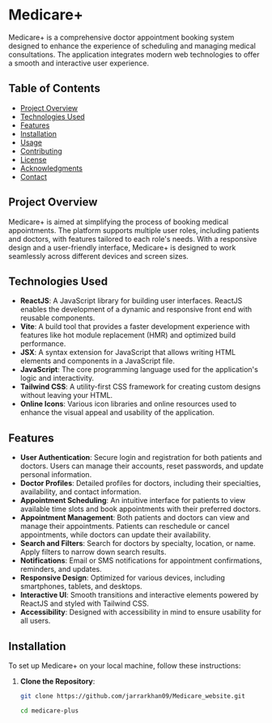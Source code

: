 # Medicare+

Medicare+ is a comprehensive doctor appointment booking system designed to enhance the experience of scheduling and managing medical consultations. The application integrates modern web technologies to offer a smooth and interactive user experience.

## Table of Contents

- [Project Overview](#project-overview)
- [Technologies Used](#technologies-used)
- [Features](#features)
- [Installation](#installation)
- [Usage](#usage)
- [Contributing](#contributing)
- [License](#license)
- [Acknowledgments](#acknowledgments)
- [Contact](#contact)

## Project Overview

Medicare+ is aimed at simplifying the process of booking medical appointments. The platform supports multiple user roles, including patients and doctors, with features tailored to each role's needs. With a responsive design and a user-friendly interface, Medicare+ is designed to work seamlessly across different devices and screen sizes.

## Technologies Used

- **ReactJS**: A JavaScript library for building user interfaces. ReactJS enables the development of a dynamic and responsive front end with reusable components.
- **Vite**: A build tool that provides a faster development experience with features like hot module replacement (HMR) and optimized build performance.
- **JSX**: A syntax extension for JavaScript that allows writing HTML elements and components in a JavaScript file.
- **JavaScript**: The core programming language used for the application's logic and interactivity.
- **Tailwind CSS**: A utility-first CSS framework for creating custom designs without leaving your HTML.
- **Online Icons**: Various icon libraries and online resources used to enhance the visual appeal and usability of the application.

## Features

- **User Authentication**: Secure login and registration for both patients and doctors. Users can manage their accounts, reset passwords, and update personal information.
- **Doctor Profiles**: Detailed profiles for doctors, including their specialties, availability, and contact information.
- **Appointment Scheduling**: An intuitive interface for patients to view available time slots and book appointments with their preferred doctors.
- **Appointment Management**: Both patients and doctors can view and manage their appointments. Patients can reschedule or cancel appointments, while doctors can update their availability.
- **Search and Filters**: Search for doctors by specialty, location, or name. Apply filters to narrow down search results.
- **Notifications**: Email or SMS notifications for appointment confirmations, reminders, and updates.
- **Responsive Design**: Optimized for various devices, including smartphones, tablets, and desktops.
- **Interactive UI**: Smooth transitions and interactive elements powered by ReactJS and styled with Tailwind CSS.
- **Accessibility**: Designed with accessibility in mind to ensure usability for all users.

## Installation

To set up Medicare+ on your local machine, follow these instructions:

1. **Clone the Repository**:

   ```bash
   git clone https://github.com/jarrarkhan09/Medicare_website.git
   
   cd medicare-plus
